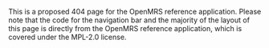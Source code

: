 This is a proposed 404 page for the OpenMRS reference application.
Please note that the code for the navigation bar and the majority of the layout of this page is directly from the OpenMRS reference application, which is covered under the MPL-2.0 license.